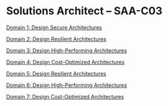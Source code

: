 # Solutions Architect – SAA-C03

<a href="domain 1">Domain 1: Design Secure Architectures</a>

<a href="domain 2">Domain 2: Design Resilient Architectures</a>

<a href="domain 3">Domain 3: Design High-Performing Architectures</a>

<a href="domain 4">Domain 4: Design Cost-Optimized Architectures</a>

<a href="domain 5">Domain 5: Design Resilient Architectures</a>

<a href="domain 6">Domain 6: Design High-Performing Architectures</a>

<a href="domain 7">Domain 7: Design Cost-Optimized Architectures</a>